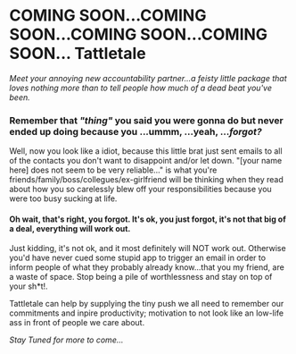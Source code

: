 COMING SOON...COMING SOON...COMING SOON...COMING SOON...
Tattletale
==========
<i>Meet your annoying new accountability partner...a feisty little package that loves nothing more than to tell people how much of a dead beat you've been.</i>

<h3>Remember that <i>"thing"</i> you said you were gonna do but never ended up doing because you ...ummm, ...yeah, ...<i>forgot?</i></h3>

<p>Well, now you look like a idiot, because this little brat just sent emails to all of the contacts you don't want to disappoint and/or let down. "[your name here] does not seem to be very reliable..." is what you're friends/family/boss/collegues/ex-girlfriend will be thinking when they read about how you so carelessly blew off your responsibilities because you were too busy sucking at life.</p>

<h4>Oh wait, that's right, you forgot. It's ok, you just forgot, it's not that big of a deal, everything will work out.</h4>

<p>Just kidding, it's not ok, and it most definitely will NOT work out. Otherwise you'd have never cued some stupid app to trigger an email in order to inform people of what they probably already know...that you my friend, are a waste of space. Stop being a pile of worthlessness and stay on top of your sh*t!.</p>

<p>Tattletale can help by supplying the tiny push we all need to remember our commitments and inpire productivity; motivation to not look like an low-life ass in front of people we care about.</p>


<i>Stay Tuned for more to come...</i>
